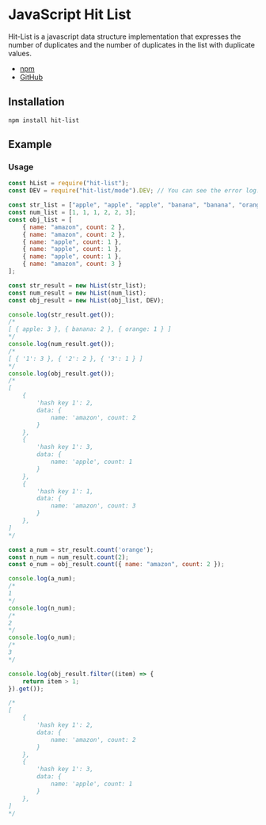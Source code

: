 # JavaScript Hit List

Hit-List is a javascript data structure implementation that expresses the number of duplicates and the number of duplicates in the list with duplicate values.

* [npm](https://www.npmjs.com/package/hit-list)
* [GitHub](https://github.com/Mineru98/hit-list) 

## Installation

```shell script
npm install hit-list
```

## Example

### Usage
```javascript
const hList = require("hit-list");
const DEV = require("hit-list/mode").DEV; // You can see the error log.

const str_list = ["apple", "apple", "apple", "banana", "banana", "orange"];
const num_list = [1, 1, 1, 2, 2, 3];
const obj_list = [
	{ name: "amazon", count: 2 },
	{ name: "amazon", count: 2 },
	{ name: "apple", count: 1 },
	{ name: "apple", count: 1 },
	{ name: "apple", count: 1 },
	{ name: "amazon", count: 3 }
];

const str_result = new hList(str_list);
const num_result = new hList(num_list);
const obj_result = new hList(obj_list, DEV);

console.log(str_result.get());
/*
[ { apple: 3 }, { banana: 2 }, { orange: 1 } ]
*/
console.log(num_result.get());
/*
[ { '1': 3 }, { '2': 2 }, { '3': 1 } ]
*/
console.log(obj_result.get());
/*
[
	{
		'hash key 1': 2,
		data: {
			name: 'amazon', count: 2
		}
	},
	{
		'hash key 1': 3,
		data: {
			name: 'apple', count: 1
		}
	},
	{
		'hash key 1': 1,
		data: {
			name: 'amazon', count: 3
		}
	},
]
*/

const a_num = str_result.count('orange');
const n_num = num_result.count(2);
const o_num = obj_result.count({ name: "amazon", count: 2 });

console.log(a_num);
/*
1
*/
console.log(n_num);
/*
2
*/
console.log(o_num);
/*
3
*/

console.log(obj_result.filter((item) => {
	return item > 1;
}).get());

/*
[
	{
		'hash key 1': 2,
		data: {
			name: 'amazon', count: 2
		}
	},
	{
		'hash key 1': 3,
		data: {
			name: 'apple', count: 1
		}
	},
]
*/

```
